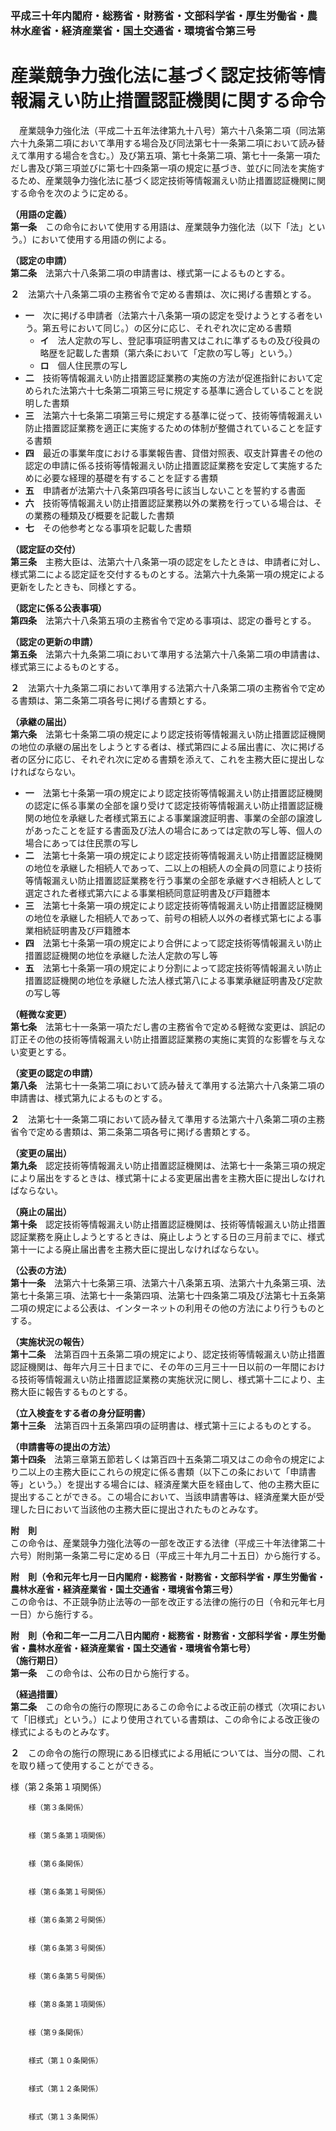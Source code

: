 ### 平成三十年内閣府・総務省・財務省・文部科学省・厚生労働省・農林水産省・経済産業省・国土交通省・環境省令第三号  
# 産業競争力強化法に基づく認定技術等情報漏えい防止措置認証機関に関する命令  
　産業競争力強化法（平成二十五年法律第九十八号）第六十八条第二項（同法第六十九条第二項において準用する場合及び同法第七十一条第二項において読み替えて準用する場合を含む。）及び第五項、第七十条第二項、第七十一条第一項ただし書及び第三項並びに第七十四条第一項の規定に基づき、並びに同法を実施するため、産業競争力強化法に基づく認定技術等情報漏えい防止措置認証機関に関する命令を次のように定める。  
  
**（用語の定義）**  
**第一条**　この命令において使用する用語は、産業競争力強化法（以下「法」という。）において使用する用語の例による。  
  
**（認定の申請）**  
**第二条**　法第六十八条第二項の申請書は、様式第一によるものとする。  
  
**２**　法第六十八条第二項の主務省令で定める書類は、次に掲げる書類とする。  
* **一**　次に掲げる申請者（法第六十八条第一項の認定を受けようとする者をいう。第五号において同じ。）の区分に応じ、それぞれ次に定める書類  
	* **イ**　法人定款の写し、登記事項証明書又はこれに準ずるもの及び役員の略歴を記載した書類（第六条において「定款の写し等」という。）  
	* **ロ**　個人住民票の写し  
* **二**　技術等情報漏えい防止措置認証業務の実施の方法が促進指針において定められた法第六十七条第二項第三号に規定する基準に適合していることを説明した書類  
* **三**　法第六十七条第二項第三号に規定する基準に従って、技術等情報漏えい防止措置認証業務を適正に実施するための体制が整備されていることを証する書類  
* **四**　最近の事業年度における事業報告書、貸借対照表、収支計算書その他の認定の申請に係る技術等情報漏えい防止措置認証業務を安定して実施するために必要な経理的基礎を有することを証する書類  
* **五**　申請者が法第六十八条第四項各号に該当しないことを誓約する書面  
* **六**　技術等情報漏えい防止措置認証業務以外の業務を行っている場合は、その業務の種類及び概要を記載した書類  
* **七**　その他参考となる事項を記載した書類  
  
**（認定証の交付）**  
**第三条**　主務大臣は、法第六十八条第一項の認定をしたときは、申請者に対し、様式第二による認定証を交付するものとする。法第六十九条第一項の規定による更新をしたときも、同様とする。  
  
**（認定に係る公表事項）**  
**第四条**　法第六十八条第五項の主務省令で定める事項は、認定の番号とする。  
  
**（認定の更新の申請）**  
**第五条**　法第六十九条第二項において準用する法第六十八条第二項の申請書は、様式第三によるものとする。  
  
**２**　法第六十九条第二項において準用する法第六十八条第二項の主務省令で定める書類は、第二条第二項各号に掲げる書類とする。  
  
**（承継の届出）**  
**第六条**　法第七十条第二項の規定により認定技術等情報漏えい防止措置認証機関の地位の承継の届出をしようとする者は、様式第四による届出書に、次に掲げる者の区分に応じ、それぞれ次に定める書類を添えて、これを主務大臣に提出しなければならない。  
* **一**　法第七十条第一項の規定により認定技術等情報漏えい防止措置認証機関の認定に係る事業の全部を譲り受けて認定技術等情報漏えい防止措置認証機関の地位を承継した者様式第五による事業譲渡証明書、事業の全部の譲渡しがあったことを証する書面及び法人の場合にあっては定款の写し等、個人の場合にあっては住民票の写し  
* **二**　法第七十条第一項の規定により認定技術等情報漏えい防止措置認証機関の地位を承継した相続人であって、二以上の相続人の全員の同意により技術等情報漏えい防止措置認証業務を行う事業の全部を承継すべき相続人として選定された者様式第六による事業相続同意証明書及び戸籍謄本  
* **三**　法第七十条第一項の規定により認定技術等情報漏えい防止措置認証機関の地位を承継した相続人であって、前号の相続人以外の者様式第七による事業相続証明書及び戸籍謄本  
* **四**　法第七十条第一項の規定により合併によって認定技術等情報漏えい防止措置認証機関の地位を承継した法人定款の写し等  
* **五**　法第七十条第一項の規定により分割によって認定技術等情報漏えい防止措置認証機関の地位を承継した法人様式第八による事業承継証明書及び定款の写し等  
  
**（軽微な変更）**  
**第七条**　法第七十一条第一項ただし書の主務省令で定める軽微な変更は、誤記の訂正その他の技術等情報漏えい防止措置認証業務の実施に実質的な影響を与えない変更とする。  
  
**（変更の認定の申請）**  
**第八条**　法第七十一条第二項において読み替えて準用する法第六十八条第二項の申請書は、様式第九によるものとする。  
  
**２**　法第七十一条第二項において読み替えて準用する法第六十八条第二項の主務省令で定める書類は、第二条第二項各号に掲げる書類とする。  
  
**（変更の届出）**  
**第九条**　認定技術等情報漏えい防止措置認証機関は、法第七十一条第三項の規定により届出をするときは、様式第十による変更届出書を主務大臣に提出しなければならない。  
  
**（廃止の届出）**  
**第十条**　認定技術等情報漏えい防止措置認証機関は、技術等情報漏えい防止措置認証業務を廃止しようとするときは、廃止しようとする日の三月前までに、様式第十一による廃止届出書を主務大臣に提出しなければならない。  
  
**（公表の方法）**  
**第十一条**　法第六十七条第三項、法第六十八条第五項、法第六十九条第三項、法第七十条第三項、法第七十一条第四項、法第七十四条第二項及び法第七十五条第二項の規定による公表は、インターネットの利用その他の方法により行うものとする。  
  
**（実施状況の報告）**  
**第十二条**　法第百四十五条第二項の規定により、認定技術等情報漏えい防止措置認証機関は、毎年六月三十日までに、その年の三月三十一日以前の一年間における技術等情報漏えい防止措置認証業務の実施状況に関し、様式第十二により、主務大臣に報告するものとする。  
  
**（立入検査をする者の身分証明書）**  
**第十三条**　法第百四十五条第四項の証明書は、様式第十三によるものとする。  
  
**（申請書等の提出の方法）**  
**第十四条**　法第三章第五節若しくは第百四十五条第二項又はこの命令の規定により二以上の主務大臣にこれらの規定に係る書類（以下この条において「申請書等」という。）を提出する場合には、経済産業大臣を経由して、他の主務大臣に提出することができる。この場合において、当該申請書等は、経済産業大臣が受理した日において当該他の主務大臣に提出されたものとみなす。  
  
**附　則**  
この命令は、産業競争力強化法等の一部を改正する法律（平成三十年法律第二十六号）附則第一条第二号に定める日（平成三十年九月二十五日）から施行する。  
  
**附　則（令和元年七月一日内閣府・総務省・財務省・文部科学省・厚生労働省・農林水産省・経済産業省・国土交通省・環境省令第三号）**  
この命令は、不正競争防止法等の一部を改正する法律の施行の日（令和元年七月一日）から施行する。  
  
**附　則（令和二年一二月二八日内閣府・総務省・財務省・文部科学省・厚生労働省・農林水産省・経済産業省・国土交通省・環境省令第七号）**  
**（施行期日）**  
**第一条**　この命令は、公布の日から施行する。  
  
**（経過措置）**  
**第二条**　この命令の施行の際現にあるこの命令による改正前の様式（次項において「旧様式」という。）により使用されている書類は、この命令による改正後の様式によるものとみなす。  
  
**２**　この命令の施行の際現にある旧様式による用紙については、当分の間、これを取り繕って使用することができる。  
  
様（第２条第１項関係）  

          
        様（第３条関係）  

          
        様（第５条第１項関係）  

          
        様（第６条関係）  

          
        様（第６条第１号関係）  

          
        様（第６条第２号関係）  

          
        様（第６条第３号関係）  

          
        様（第６条第５号関係）  

          
        様（第８条第１項関係）  

          
        様（第９条関係）  

          
        様式（第１０条関係）  

          
        様式（第１２条関係）  

          
        様式（第１３条関係）  

          
        